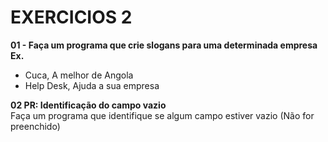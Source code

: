 # EXERCICIOS 2 #

**01 - Faça um programa que crie slogans para uma determinada empresa**</br>
**Ex.**

- Cuca, A melhor de Angola
- Help Desk, Ajuda a sua empresa

**02 PR: Identificação do campo vazio**</br>
Faça um programa que identifique se algum campo estiver vazio (Não for preenchido)
